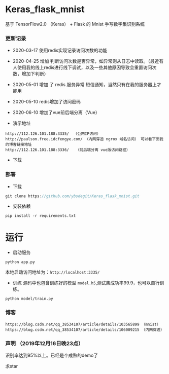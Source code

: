 # Keras_flask_mnist
基于 TensorFlow2.0 （Keras） + Flask 的 Mnist 手写数字集识别系统

### 更新记录
- 2020-03-17 使用redis实现记录访问次数的功能
- 2020-04-25 增加 判断访问次数是否异常，如异常则从日志中读取。（最近有人使用我的线上redis进行线下调试，以及一些其他原因导致会重置访问次数，增加下判断）
- 2020-05-01 增加 了 redis 服务异常 短信通知，当然只有在我的服务器上才能用
- 2020-05-10 redis增加了访问密码
- 2020-06-10 增加了vue前后端分离（Vue）

- 演示地址
```
http://112.126.101.188:3335/  （公网IP访问）
http://paulson.free.idcfengye.com/ （内网穿透 ngrox 域名访问） 可以看下面我的博客链接地址
http://112.126.101.188:3336/   （前后端分离 vue版访问路径）
```

- 下载

### 部署
- 下载
```c
git clone https://github.com/ybsdegit/Keras_flask_mnist.git
```
- 安装依赖
```
pip install -r requirements.txt
```

# 运行

- 启动服务
```
python app.py
```
本地启动访问地址为：`http://localhost:3335/`

- 训练
源码中也包含训练好的模型 `model.h5`,测试集成功率99.9，也可以自行训练。
```
python model/train.py
```


### 博客
```
https://blog.csdn.net/qq_38534107/article/details/103565899 （mnist）
https://blog.csdn.net/qq_38534107/article/details/106009215 （内网穿透）
```


### 声明 （2019年12月16日晚23点）
识别率达到95%以上。已经是个成熟的demo了

求star
